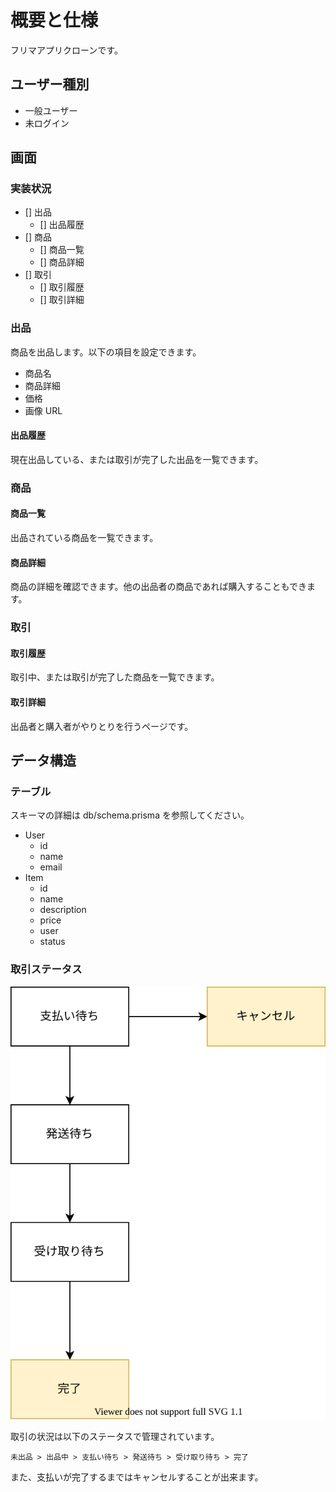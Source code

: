 # 概要と仕様

フリマアプリクローンです。

## ユーザー種別

* 一般ユーザー
* 未ログイン

## 画面

### 実装状況

- [] 出品
  - [] 出品履歴
- [] 商品
  - [] 商品一覧
  - [] 商品詳細
- [] 取引
  - [] 取引履歴
  - [] 取引詳細

### 出品

商品を出品します。以下の項目を設定できます。

- 商品名
- 商品詳細
- 価格
- 画像 URL

#### 出品履歴

現在出品している、または取引が完了した出品を一覧できます。

### 商品

#### 商品一覧

出品されている商品を一覧できます。

#### 商品詳細

商品の詳細を確認できます。他の出品者の商品であれば購入することもできます。

### 取引

#### 取引履歴

取引中、または取引が完了した商品を一覧できます。

#### 取引詳細

出品者と購入者がやりとりを行うページです。

## データ構造

### テーブル

スキーマの詳細は db/schema.prisma を参照してください。

- User
  - id
  - name
  - email
- Item
  - id
  - name
  - description
  - price
  - user
  - status

### 取引ステータス

![取引ステータス](images/state.drawio.svg)

取引の状況は以下のステータスで管理されています。

```
未出品 > 出品中 > 支払い待ち > 発送待ち > 受け取り待ち > 完了
```

また、支払いが完了するまではキャンセルすることが出来ます。
